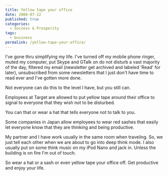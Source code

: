 ```yaml
---
title: Yellow tape your office
date: 2008-07-22
published: true
categories:
  - Success & Prosperity
tags:
  - business
permalink: /yellow-tape-your-office/
---
```

I've gone thru simplifying my life.  I've turned off my mobile phone ringer, muted my computer, put Skype and GTalk on do not disturb a vast majority of the day, filtered my email (newsletter get archived and labeled 'Read' for later), unsubscribed from some newsletters that I just don't have time to read ever and I've gotten more done.

Not everyone can do this to the level I have, but you still can.

Employees at Target are allowed to put yellow tape around their office to signal to everyone that they wish not to be disturbed.

You can that or wear a hat that tells everyone not to talk to you.

Some companies in Japan allow employees to wear red sashes that easily let everyone know that they are thinking and being productive.

My partner and I have work usually in the same room when traveling. So, we just tell each other when we are about to go into deep think mode.  I also usually put on some think music on my iPod Nano and jack in.  Unless the building is on fire I'm out of touch.

So wear a hat or a sash or even yellow tape your office off.  Get productive and enjoy your life.

